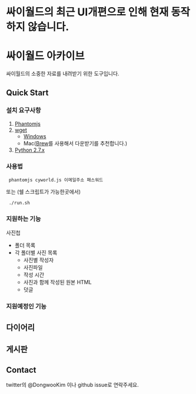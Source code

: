 # 싸이월드의 최근 UI개편으로 인해 현재 동작하지 않습니다.


# 싸이월드 아카이브

싸이월드의 소중한 자료를 내려받기 위한 도구입니다.

## Quick Start

### 설치 요구사항

1. [Phantomjs][phantomjs-link]
2. [wget](wget-link)
	* [Windows](http://gnuwin32.sourceforge.net/packages/wget.htm)
	* Mac([Brew](http://brew.sh/)를 사용해서 다운받기를 추천합니다.)
3. [Python 2.7.x](python-link)


[phantomjs-link]: http://phantomjs.org/
[wget-link]: https://www.gnu.org/software/wget/
[python-link]: http://python.org/download/

### 사용법

     phantomjs cyworld.js 이메일주소 패스워드
     
또는
(쉘 스크립트가 가능한곳에서)

	 ./run.sh
     
     
### 지원하는 기능

사진첩
- 폴더 목록
- 각 폴더별 사진 목록
  - 사진별 작성자
  - 사진파일
  - 작성 시간
  - 사진과 함께 작성된 원본 HTML
  - 덧글
  

### 지원예정인 기능

다이어리
- 

게시판
- 

## Contact

twitter의 @DongwooKim 이나 github issue로 연락주세요.
